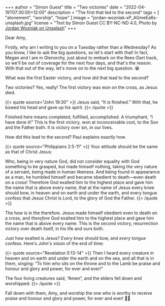 +++
author = "Simon Guest"
title = "Two victories"
date = "2022-04-19T07:30:00+12:00"
description = "The first that led to the second"
tags = [ "atonement", "worship", "hope" ]
image = "jordan-wozniak-xP_AGmeEa6s-unsplash.jpg"
license = "Text by Simon Guest CC BY-NC-ND 4.0, Photo by [Jordan Wozniak on Unsplash](https://unsplash.com/photos/xP_AGmeEa6s)"
+++

Dear Amy,

Firstly, why am I writing to you on a Tuesday rather than a Wednesday? As you know, I like to ask the big questions, so let's start with that! In fact, Megan and I are in Glenorchy, just about to embark on the Rees-Dart track, so we'll be out of coverage for the next four days, and that's the reason. With that out of the way, let's move on to the next big question. 😁

What was the first Easter victory, and how did that lead to the second?

Two victories?  Yes, really!  The first victory was won on the cross, as Jesus died.

{{< quote source="John 19:30" >}}
Jesus said, “It is finished.” With that, he bowed his head and gave up his spirit.
{{< /quote >}}

Finished here means completed, fulfilled, accomplished. A triumphant, “I have done it!” This is the first victory, won at inconceivable cost, to the Son and the Father both. It is victory over sin, in our lives.

How did this lead to the second? Paul explains exactly how.

{{< quote source="Philippians 2:5-11" >}}
Your attitude should be the same as that of Christ Jesus:

Who, being in very nature God, did not consider equality with God something to be grasped, but made himself nothing, taking the very nature of a servant, being made in human likeness. And being found in appearance as a man, he humbled himself and became obedient to death—even death on a cross! Therefore God exalted him to the highest place and gave him the name that is above every name, that at the name of Jesus every knee should bow, in heaven and on earth and under the earth, and every tongue confess that Jesus Christ is Lord, to the glory of God the Father.
{{< /quote >}}

The how is in the therefore. Jesus made himself obedient even to death on a cross, and _therefore_ God exalted him to the highest place and gave him the name that is above every name. This is the second victory, resurrection victory over death itself, in his life and ours both.

Just how exalted is Jesus? _Every knee_ should bow, and _every tongue_ confess. Here's John's vision of the end of time:

{{< quote source="Revelation 5:13-14" >}}
Then I heard every creature in heaven and on earth and under the earth and on the sea, and all that is in them, singing: “To him who sits on the throne and to the Lamb be praise and honour and glory and power, for ever and ever!”

The four living creatures said, “Amen”, and the elders fell down and worshipped.
{{< /quote >}}

Fall down with them, Amy,  and worship the one who is worthy to receive praise and honour and glory and power, for ever and ever! 🙏🙌
